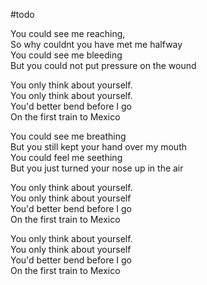 #todo 

You could see me reaching,  
So why couldnt you have met me halfway  
You could see me bleeding  
But you could not put pressure on the wound

You only think about yourself.  
You only think about yourself.  
You'd better bend before I go  
On the first train to Mexico

You could see me breathing  
But you still kept your hand over my mouth  
You could feel me seething  
But you just turned your nose up in the air

You only think about yourself.  
You only think about yourself  
You'd better bend before I go  
On the first train to Mexico

You only think about yourself.  
You only think about yourself  
You'd better bend before I go  
On the first train to Mexico